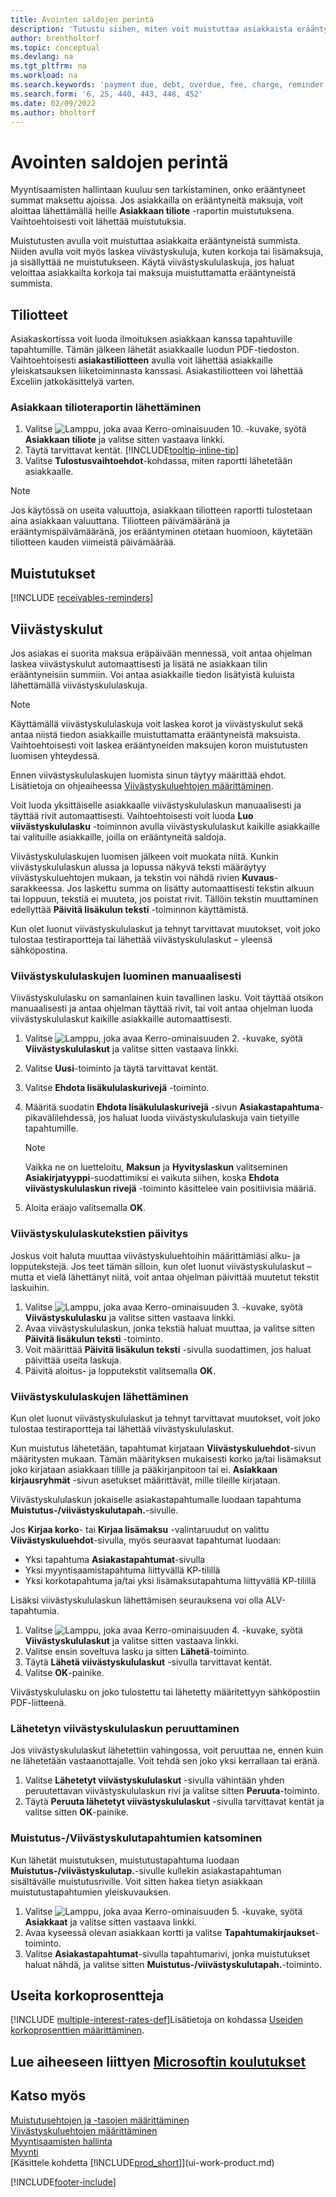```yaml
---
title: Avointen saldojen perintä
description: 'Tutustu siihen, miten voit muistuttaa asiakkaista erääntyneistä maksuista. Lähetä asiakastiliote, muistutus tai viivästyskululasku.'
author: brentholtorf
ms.topic: conceptual
ms.devlang: na
ms.tgt_pltfrm: na
ms.workload: na
ms.search.keywords: 'payment due, debt, overdue, fee, charge, reminder'
ms.search.form: '6, 25, 440, 443, 448, 452'
ms.date: 02/09/2022
ms.author: bholtorf
---
```

# Avointen saldojen perintä

Myyntisaamisten hallintaan kuuluu sen tarkistaminen, onko erääntyneet summat maksettu ajoissa. Jos asiakkailla on erääntyneitä maksuja, voit aloittaa lähettämällä heille **Asiakkaan tiliote** -raportin muistutuksena. Vaihtoehtoisesti voit lähettää muistutuksia.

Muistutusten avulla voit muistuttaa asiakkaita erääntyneistä summista. Niiden avulla voit myös laskea viivästyskuluja, kuten korkoja tai lisämaksuja, ja sisällyttää ne muistutukseen. Käytä viivästyskululaskuja, jos haluat veloittaa asiakkailta korkoja tai maksuja muistuttamatta erääntyneistä summista.

## Tiliotteet

Asiakaskortissa voit luoda ilmoituksen asiakkaan kanssa tapahtuville tapahtumille. Tämän jälkeen lähetät asiakkaalle luodun PDF-tiedoston. Vaihtoehtoisesti **asiakastiliotteen** avulla voit lähettää asiakkaille yleiskatsauksen liiketoiminnasta kanssasi. Asiakastiliotteen voi lähettää Exceliin jatkokäsittelyä varten.  

### Asiakkaan tilioteraportin lähettäminen

1. Valitse ![Lamppu, joka avaa Kerro-ominaisuuden 10.](media/ui-search/search_small.png "Kerro, mitä haluat tehdä") -kuvake, syötä **Asiakkaan tiliote** ja valitse sitten vastaava linkki.
2. Täytä tarvittavat kentät. [!INCLUDE[tooltip-inline-tip](includes/tooltip-inline-tip_md.md)]
3. Valitse **Tulostusvaihtoehdot**-kohdassa, miten raportti lähetetään asiakkaalle.

> [!NOTE]
> Jos käytössä on useita valuuttoja, asiakkaan tiliotteen raportti tulostetaan aina asiakkaan valuuttana. Tiliotteen päivämääränä ja erääntymispäivämääränä, jos erääntyminen otetaan huomioon, käytetään tiliotteen kauden viimeistä päivämäärää.

## Muistutukset

[!INCLUDE [receivables-reminders](includes/receivables-reminders.md)]

## Viivästyskulut

Jos asiakas ei suorita maksua eräpäivään mennessä, voit antaa ohjelman laskea viivästyskulut automaattisesti ja lisätä ne asiakkaan tilin erääntyneisiin summiin. Voi antaa asiakkaille tiedon lisätyistä kuluista lähettämällä viivästyskululaskuja.  

> [!NOTE]  
> Käyttämällä viivästyskululaskuja voit laskea korot ja viivästyskulut sekä antaa niistä tiedon asiakkaille muistuttamatta erääntyneistä maksuista. Vaihtoehtoisesti voit laskea erääntyneiden maksujen koron muistutusten luomisen yhteydessä.  

Ennen viivästyskululaskujen luomista sinun täytyy määrittää ehdot. Lisätietoja on ohjeaiheessa [Viivästyskuluehtojen määrittäminen](finance-setup-finance-charges.md).  

Voit luoda yksittäiselle asiakkaalle viivästyskululaskun manuaalisesti ja täyttää rivit automaattisesti. Vaihtoehtoisesti voit luoda **Luo viivästyskululasku** -toiminnon avulla viivästyskululaskut kaikille asiakkaille tai valituille asiakkaille, joilla on erääntyneitä saldoja.  

Viivästyskululaskujen luomisen jälkeen voit muokata niitä. Kunkin viivästyskululaskun alussa ja lopussa näkyvä teksti määräytyy viivästyskuluehtojen mukaan, ja tekstin voi nähdä rivien **Kuvaus**-sarakkeessa. Jos laskettu summa on lisätty automaattisesti tekstin alkuun tai loppuun, tekstiä ei muuteta, jos poistat rivit. Tällöin tekstin muuttaminen edellyttää **Päivitä lisäkulun teksti** -toiminnon käyttämistä.  

Kun olet luonut viivästyskululaskut ja tehnyt tarvittavat muutokset, voit joko tulostaa testiraportteja tai lähettää viivästyskululaskut – yleensä sähköpostina.

### Viivästyskululaskujen luominen manuaalisesti

Viivästyskululasku on samanlainen kuin tavallinen lasku. Voit täyttää otsikon manuaalisesti ja antaa ohjelman täyttää rivit, tai voit antaa ohjelman luoda viivästyskululaskut kaikille asiakkaille automaattisesti.

1. Valitse ![Lamppu, joka avaa Kerro-ominaisuuden 2.](media/ui-search/search_small.png "Kerro, mitä haluat tehdä") -kuvake, syötä **Viivästyskululaskut** ja valitse sitten vastaava linkki.  
2. Valitse **Uusi**-toiminto ja täytä tarvittavat kentät.  
3. Valitse **Ehdota lisäkululaskurivejä** -toiminto.
4. Määritä suodatin **Ehdota lisäkululaskurivejä** -sivun **Asiakastapahtuma**-pikavälilehdessä, jos haluat luoda viivästyskululaskuja vain tietyille tapahtumille.

    > [!NOTE]
    > Vaikka ne on luetteloitu, **Maksun** ja **Hyvityslaskun** valitseminen **Asiakirjatyyppi**-suodattimiksi ei vaikuta siihen, koska **Ehdota viivästyskululaskun rivejä** -toiminto käsittelee vain positiivisia määriä.
5.  Aloita eräajo valitsemalla **OK**.  

### Viivästyskululaskutekstien päivitys  
Joskus voit haluta muuttaa viivästyskuluehtoihin määrittämiäsi alku- ja lopputekstejä. Jos teet tämän silloin, kun olet luonut viivästyskululaskut – mutta et vielä lähettänyt niitä, voit antaa ohjelman päivittää muutetut tekstit laskuihin.

1. Valitse ![Lamppu, joka avaa Kerro-ominaisuuden 3.](media/ui-search/search_small.png "Kerro, mitä haluat tehdä") -kuvake, syötä **Viivästyskululasku** ja valitse sitten vastaava linkki.  
2. Avaa viivästyskululaskun, jonka tekstiä haluat muuttaa, ja valitse sitten **Päivitä lisäkulun teksti** -toiminto.
3. Voit määrittää **Päivitä lisäkulun teksti** -sivulla suodattimen, jos haluat päivittää useita laskuja.
4. Päivitä aloitus- ja lopputekstit valitsemalla **OK**.  

### Viivästyskululaskujen lähettäminen
Kun olet luonut viivästyskululaskut ja tehnyt tarvittavat muutokset, voit joko tulostaa testiraportteja tai lähettää viivästyskululaskut.

Kun muistutus lähetetään, tapahtumat kirjataan **Viivästyskuluehdot**-sivun määritysten mukaan. Tämän määrityksen mukaisesti korko ja/tai lisämaksut joko kirjataan asiakkaan tilille ja pääkirjanpitoon tai ei. **Asiakkaan kirjausryhmät** -sivun asetukset määrittävät, mille tileille kirjataan.

Viivästyskululaskun jokaiselle asiakastapahtumalle luodaan tapahtuma **Muistutus-/viivästyskulutapah.**-sivulle.

Jos **Kirjaa korko**- tai **Kirjaa lisämaksu** -valintaruudut on valittu **Viivästyskuluehdot**-sivulla, myös seuraavat tapahtumat luodaan:

- Yksi tapahtuma **Asiakastapahtumat**-sivulla
- Yksi myyntisaamistapahtuma liittyvällä KP-tilillä
- Yksi korkotapahtuma ja/tai yksi lisämaksutapahtuma liittyvällä KP-tilillä

Lisäksi viivästyskululaskun lähettämisen seurauksena voi olla ALV-tapahtumia.

1. Valitse ![Lamppu, joka avaa Kerro-ominaisuuden 4.](media/ui-search/search_small.png "Kerro, mitä haluat tehdä") -kuvake, syötä **Viivästyskululaskut** ja valitse sitten vastaava linkki.
2. Valitse ensin soveltuva lasku ja sitten **Lähetä**-toiminto.
3. Täytä **Lähetä viivästyskululaskut** -sivulla tarvittavat kentät.
4. Valitse **OK**-painike.

Viivästyskululasku on joko tulostettu tai lähetetty määritettyyn sähköpostiin PDF-liitteenä.

### Lähetetyn viivästyskululaskun peruuttaminen
Jos viivästyskululaskut lähetettiin vahingossa, voit peruuttaa ne, ennen kuin ne lähetetään vastaanottajalle. Voit tehdä sen joko yksi kerrallaan tai eränä.
1. Valitse **Lähetetyt viivästyskululaskut** -sivulla vähintään yhden peruutettavan viivästyskululaskun rivi ja valitse sitten **Peruuta**-toiminto.
2. Täytä **Peruuta lähetetyt viivästyskululaskut** -sivulla tarvittavat kentät ja valitse sitten **OK**-painike.

### Muistutus-/Viivästyskulutapahtumien katsominen  
Kun lähetät muistutuksen, muistutustapahtuma luodaan **Muistutus-/viivästyskulutap.**-sivulle kullekin asiakastapahtuman sisältävälle muistutusriville. Voit sitten hakea tietyn asiakkaan muistutustapahtumien yleiskuvauksen.    
1. Valitse ![Lamppu, joka avaa Kerro-ominaisuuden 5.](media/ui-search/search_small.png "Kerro, mitä haluat tehdä") -kuvake, syötä **Asiakkaat** ja valitse sitten vastaava linkki.  
2. Avaa kyseessä olevan asiakkaan kortti ja valitse **Tapahtumakirjaukset**-toiminto.
3. Valitse **Asiakastapahtumat**-sivulla tapahtumarivi, jonka muistutukset haluat nähdä, ja valitse sitten **Muistutus-/viivästyskulutapah.**-toiminto.

## Useita korkoprosentteja

[!INCLUDE [multiple-interest-rates-def](includes/multiple-interest-rates-def.md)]Lisätietoja on kohdassa [Useiden korkoprosenttien määrittäminen](finance-how-to-set-up-multiple-interest-rates.md).  

## Lue aiheeseen liittyen [Microsoftin koulutukset](/training/paths/process-financial-periodic-activities-dynamics-365-business-central/)

## Katso myös

[Muistutusehtojen ja -tasojen määrittäminen](finance-setup-reminders.md)  
[Viivästyskuluehtojen määrittäminen](finance-setup-finance-charges.md)  
[Myyntisaamisten hallinta](receivables-manage-receivables.md)  
[Myynti](sales-manage-sales.md)  
[Käsittele kohdetta [!INCLUDE[prod_short](includes/prod_short.md)]](ui-work-product.md)


[!INCLUDE[footer-include](includes/footer-banner.md)]
